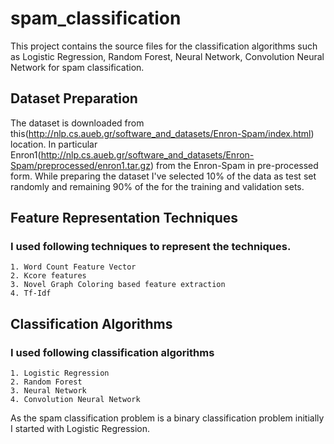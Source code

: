 # spam_classification
This project contains the source files for the classification algorithms such as
Logistic Regression, Random Forest, Neural Network, Convolution Neural Network for
spam classification.

## Dataset Preparation
The dataset is downloaded from this(http://nlp.cs.aueb.gr/software_and_datasets/Enron-Spam/index.html) location. In particular
Enron1(http://nlp.cs.aueb.gr/software_and_datasets/Enron-Spam/preprocessed/enron1.tar.gz) from the Enron-Spam in pre-processed form.
While preparing the dataset I've selected  10% of the data as test set randomly and remaining 90% of the for the training and validation sets.

## Feature Representation Techniques
### I used following techniques to represent the techniques.
    1. Word Count Feature Vector
    2. Kcore features
    3. Novel Graph Coloring based feature extraction
    4. Tf-Idf


## Classification Algorithms
### I used following classification algorithms
    1. Logistic Regression
    2. Random Forest
    3. Neural Network
    4. Convolution Neural Network

As the spam classification problem is a binary classification problem initially I started with
Logistic Regression.